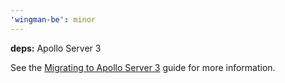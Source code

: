 ```yaml
---
'wingman-be': minor
---
```


**deps:** Apollo Server 3

See the [Migrating to Apollo Server 3](https://www.apollographql.com/docs/apollo-server/migration) guide for more information.
